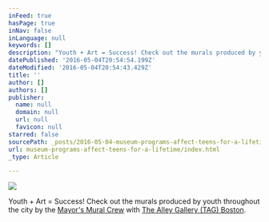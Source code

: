 ```yaml
---
inFeed: true
hasPage: true
inNav: false
inLanguage: null
keywords: []
description: "Youth + Art = Success! Check out the murals produced by youth throughout the city by the Mayor's Mural Crew with The Alley Gallery (TAG) Boston."
datePublished: '2016-05-04T20:54:54.199Z'
dateModified: '2016-05-04T20:54:43.429Z'
title: ''
author: []
authors: []
publisher:
  name: null
  domain: null
  url: null
  favicon: null
starred: false
sourcePath: _posts/2016-05-04-museum-programs-affect-teens-for-a-lifetime.md
url: museum-programs-affect-teens-for-a-lifetime/index.html
_type: Article

---
```

![](https://the-grid-user-content.s3-us-west-2.amazonaws.com/8702fccf-3fc5-498d-bb58-aa2da9e3a600.jpg)

Youth + Art = Success! Check out the murals produced by youth throughout the city by the [Mayor's Mural Crew][0] with [The Alley Gallery (TAG) Boston][1].

[0]: https://www.facebook.com/Mayors-Mural-Crew-City-of-Boston-187054811318179/
[1]: https://bostonartwalkingtours.com/